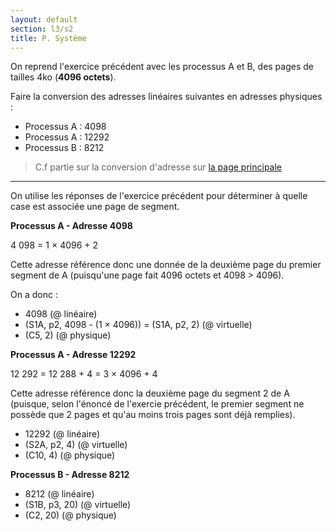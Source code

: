 ```yaml
---
layout: default
section: l3/s2
title: P. Système
---
```


On reprend l'exercice précédent avec les processus A et B, des pages de tailles 4ko (**4096 octets**).

Faire la conversion des adresses linéaires suivantes en adresses physiques :

* Processus A : 4098
* Processus A : 12292
* Processus B : 8212

> C.f partie sur la conversion d'adresse sur [la page principale](/l3/s2/systeme.html)

-------------------------------------------------------------------------------

On utilise les réponses de l'exercice précédent pour déterminer à quelle case est associée une page de segment.

**Processus A - Adresse 4098**

4 098 = 1 &times; 4096 + 2

Cette adresse référence donc une donnée de la deuxième page du premier segment de A (puisqu'une page fait 4096 octets et 4098 > 4096).

On a donc :

* 4098 (@ linéaire)
* (S1A, p2, 4098 - (1 &times; 4096)) = (S1A, p2, 2) (@ virtuelle)
* (C5, 2) (@ physique)

**Processus A - Adresse 12292**

12 292 = 12 288 + 4 = 3 &times; 4096 + 4

Cette adresse référence donc la deuxième page du segment 2 de A (puisque, selon l'énoncé de l'exercie précédent, le premier segment ne possède que 2 pages et qu'au moins trois pages sont déjà remplies).

* 12292 (@ linéaire)
* (S2A, p2, 4) (@ virtuelle)
* (C10, 4) (@ physique)

**Processus B - Adresse 8212**

* 8212 (@ linéaire)
* (S1B, p3, 20) (@ virtuelle)
* (C2, 20) (@ physique)
